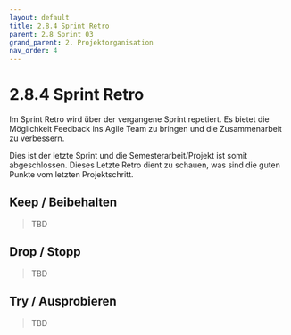 ```yaml
---
layout: default
title: 2.8.4 Sprint Retro
parent: 2.8 Sprint 03
grand_parent: 2. Projektorganisation
nav_order: 4
---
```


# 2.8.4 Sprint Retro

Im Sprint Retro wird über der vergangene Sprint repetiert. Es bietet die Möglichkeit Feedback ins Agile Team zu bringen und die Zusammenarbeit zu verbessern.

Dies ist der letzte Sprint und die Semesterarbeit/Projekt ist somit abgeschlossen. Dieses Letzte Retro dient zu schauen, was sind die guten Punkte vom letzten Projektschritt.

## Keep / Beibehalten

>TBD

## Drop / Stopp

>TBD

## Try / Ausprobieren

>TBD
